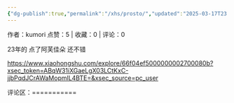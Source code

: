 ```yaml
---
{"dg-publish":true,"permalink":"/xhs/prosto/","updated":"2025-03-17T23:05:47.640+08:00"}
---
```


作者：kumori
点赞：5   |   收藏：0   |   评论：0

23年的 点了阿芙佳朵 还不错

https://www.xiaohongshu.com/explore/66f04ef5000000002700080b?xsec_token=ABqW31iXGaeLgX03LCtKxC-jjbPqdJCrAWaMopmlL4BTE=&xsec_source=pc_user

评论区：===========

